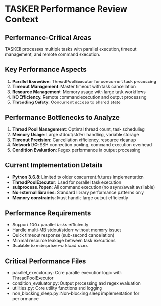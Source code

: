# TASKER Performance Review Context

## Performance-Critical Areas
TASKER processes multiple tasks with parallel execution, timeout management, and remote command execution.

## Key Performance Aspects
1. **Parallel Execution**: ThreadPoolExecutor for concurrent task processing
2. **Timeout Management**: Master timeout with task cancellation
3. **Resource Management**: Memory usage with large task workflows
4. **I/O Efficiency**: Remote command execution and output processing
5. **Threading Safety**: Concurrent access to shared state

## Performance Bottlenecks to Analyze
1. **Thread Pool Management**: Optimal thread count, task scheduling
2. **Memory Usage**: Large stdout/stderr handling, variable storage
3. **Timeout Precision**: Cancellation efficiency, resource cleanup
4. **Network I/O**: SSH connection pooling, command execution overhead
5. **Condition Evaluation**: Regex performance in output processing

## Current Implementation Details
- **Python 3.6.8**: Limited to older concurrent.futures implementation
- **ThreadPoolExecutor**: Used for parallel task execution
- **subprocess.Popen**: All command execution (no async/await available)
- **No external libraries**: Standard library performance patterns only
- **Memory constraints**: Must handle large output efficiently

## Performance Requirements
- Support 100+ parallel tasks efficiently
- Handle multi-MB stdout/stderr without memory issues
- Quick timeout response (sub-second cancellation)
- Minimal resource leakage between task executions
- Scalable to enterprise workload sizes

## Critical Performance Files
- parallel_executor.py: Core parallel execution logic with ThreadPoolExecutor
- condition_evaluator.py: Output processing and regex evaluation
- utilities.py: Core utility functions and logging
- non_blocking_sleep.py: Non-blocking sleep implementation for performance

